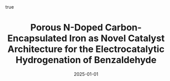 ---
id: potaPorousNDopedCarbonencapsulated2025
title: Porous N-Doped Carbon-Encapsulated Iron as Novel Catalyst Architecture for
  the Electrocatalytic Hydrogenation of Benzaldehyde
date: '2025-01-01'
authors:
- Pota, Filippo and Costa de Oliveira, Maida A. and Schröder, Christian and Brunet
  Cabré, Marc and Nolan, Hugo and Rafferty, Aran and Jeannin, Olivier and Camerel,
  Franck and Behan, James A. and Barrière, Frédéric and Colavita, Paula E.
doi: 10.1002/cssc.202400546
publication: 'In: *ChemSusChem* 18'
publication_types:
- '1'
selected: false
tags: []
projects: []
math: true
url: https://doi.org/10.1002/cssc.202400546
links:
- name: Publisher
  url: https://doi.org/10.1002/cssc.202400546

---